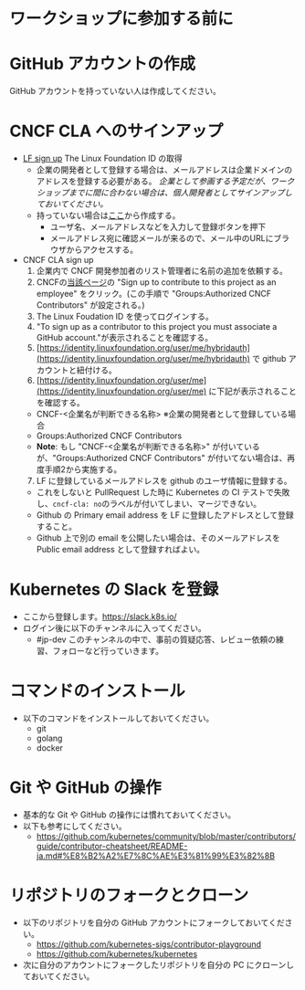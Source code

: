 ワークショップに参加する前に
============================

# GitHub アカウントの作成
GitHub アカウントを持っていない人は作成してください。

# CNCF CLA へのサインアップ
* [LF sign up](https://identity.linuxfoundation.org/)
  The Linux Foundation ID の取得
  + 企業の開発者として登録する場合は、メールアドレスは企業ドメインのアドレスを登録する必要がある。
    _企業として参画する予定だが、ワークショップまでに間に合わない場合は、個人開発者としてサインアップしておいてください。_
  + 持っていない場合は[ここ](https://identity.linuxfoundation.org/)から作成する。
    - ユーザ名、メールアドレスなどを入力して登録ボタンを押下
    - メールアドレス宛に確認メールが来るので、メール中のURLにブラウザからアクセスする。
* CNCF CLA sign up
  1. 企業内で CNCF 開発参加者のリスト管理者に名前の追加を依頼する。
  2. CNCFの[当該ページ](https://identity.linuxfoundation.org/projects/cncf)の "Sign up to contribute to this project as an employee" をクリック。(この手順で "Groups:Authorized CNCF Contributors" が設定される。)
  3. The Linux Foudation ID を使ってログインする。
  4. "To sign up as a contributor to this project you must associate a GitHub account."が表示されることを確認する。
  5. [https://identity.linuxfoundation.org/user/me/hybridauth](https://identity.linuxfoundation.org/user/me/hybridauth)  で github アカウントと紐付ける。
  6. [https://identity.linuxfoundation.org/user/me](https://identity.linuxfoundation.org/user/me) に下記が表示されることを確認する。
    - CNCF-<企業名が判断できる名称> ※企業の開発者として登録している場合
    - Groups:Authorized CNCF Contributors
    - **Note**: もし "CNCF-<企業名が判断できる名称>" が付いているが、"Groups:Authorized CNCF Contributors" が付いてない場合は、再度手順2から実施する。
  7. LF に登録しているメールアドレスを github のユーザ情報に登録する。
    - これをしないと PullRequest した時に Kubernetes の CI テストで失敗し、`cncf-cla: no`のラベルが付いてしまい、マージできない。
    - Github の Primary email address を LF に登録したアドレスとして登録すること。
    - Github 上で別の email を公開したい場合は、そのメールアドレスを Public email address として登録すればよい。

# Kubernetes の Slack を登録
* ここから登録します。https://slack.k8s.io/
* ログイン後に以下のチャンネルに入ってください。
  + #jp-dev
    このチャンネルの中で、事前の質疑応答、レビュー依頼の練習、フォローなど行っていきます。

# コマンドのインストール
* 以下のコマンドをインストールしておいてください。
  + git
  + golang
  + docker

# Git や GitHub の操作
* 基本的な Git や GitHub の操作には慣れておいてください。
* 以下も参考にしてください。
  + https://github.com/kubernetes/community/blob/master/contributors/guide/contributor-cheatsheet/README-ja.md#%E8%B2%A2%E7%8C%AE%E3%81%99%E3%82%8B

# リポジトリのフォークとクローン
* 以下のリポジトリを自分の GitHub アカウントにフォークしておいてください。
  + https://github.com/kubernetes-sigs/contributor-playground
  + https://github.com/kubernetes/kubernetes
* 次に自分のアカウントにフォークしたリポジトリを自分の PC にクローンしておいてください。

